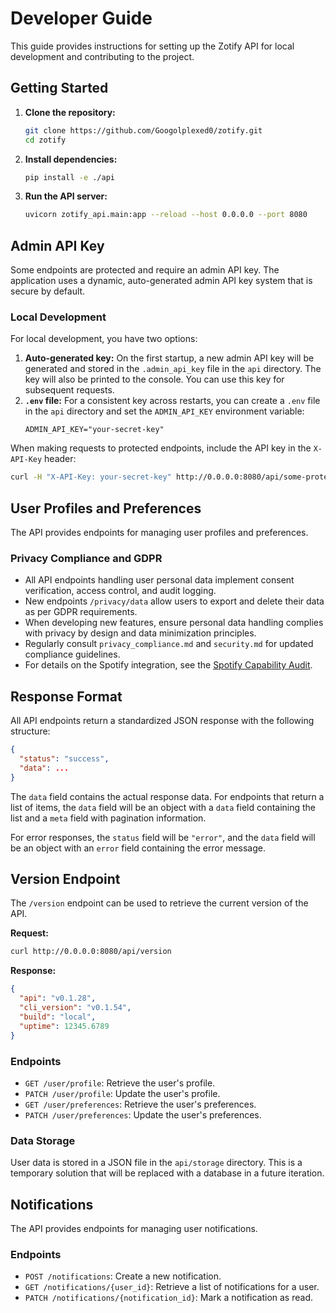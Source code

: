 # Developer Guide

This guide provides instructions for setting up the Zotify API for local development and contributing to the project.

## Getting Started

1.  **Clone the repository:**
    ```bash
    git clone https://github.com/Googolplexed0/zotify.git
    cd zotify
    ```

2.  **Install dependencies:**
    ```bash
    pip install -e ./api
    ```

3.  **Run the API server:**
    ```bash
    uvicorn zotify_api.main:app --reload --host 0.0.0.0 --port 8080
    ```

## Admin API Key

Some endpoints are protected and require an admin API key. The application uses a dynamic, auto-generated admin API key system that is secure by default.

### Local Development

For local development, you have two options:

1.  **Auto-generated key:** On the first startup, a new admin API key will be generated and stored in the `.admin_api_key` file in the `api` directory. The key will also be printed to the console. You can use this key for subsequent requests.
2.  **`.env` file:** For a consistent key across restarts, you can create a `.env` file in the `api` directory and set the `ADMIN_API_KEY` environment variable:
    ```
    ADMIN_API_KEY="your-secret-key"
    ```

When making requests to protected endpoints, include the API key in the `X-API-Key` header:

```bash
curl -H "X-API-Key: your-secret-key" http://0.0.0.0:8080/api/some-protected-endpoint
```

## User Profiles and Preferences

The API provides endpoints for managing user profiles and preferences.

### Privacy Compliance and GDPR

- All API endpoints handling user personal data implement consent verification, access control, and audit logging.
- New endpoints `/privacy/data` allow users to export and delete their data as per GDPR requirements.
- When developing new features, ensure personal data handling complies with privacy by design and data minimization principles.
- Regularly consult `privacy_compliance.md` and `security.md` for updated compliance guidelines.
- For details on the Spotify integration, see the [Spotify Capability Audit](./projectplan/spotify_capability_audit.md).

## Response Format

All API endpoints return a standardized JSON response with the following structure:

```json
{
  "status": "success",
  "data": ...
}
```

The `data` field contains the actual response data. For endpoints that return a list of items, the `data` field will be an object with a `data` field containing the list and a `meta` field with pagination information.

For error responses, the `status` field will be `"error"`, and the `data` field will be an object with an `error` field containing the error message.

## Version Endpoint

The `/version` endpoint can be used to retrieve the current version of the API.

**Request:**

```bash
curl http://0.0.0.0:8080/api/version
```

**Response:**

```json
{
  "api": "v0.1.28",
  "cli_version": "v0.1.54",
  "build": "local",
  "uptime": 12345.6789
}
```

### Endpoints

*   `GET /user/profile`: Retrieve the user's profile.
*   `PATCH /user/profile`: Update the user's profile.
*   `GET /user/preferences`: Retrieve the user's preferences.
*   `PATCH /user/preferences`: Update the user's preferences.

### Data Storage

User data is stored in a JSON file in the `api/storage` directory. This is a temporary solution that will be replaced with a database in a future iteration.

## Notifications

The API provides endpoints for managing user notifications.

### Endpoints

*   `POST /notifications`: Create a new notification.
*   `GET /notifications/{user_id}`: Retrieve a list of notifications for a user.
*   `PATCH /notifications/{notification_id}`: Mark a notification as read.

